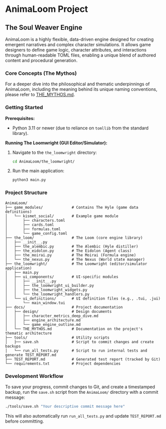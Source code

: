 # AnimaLoom Project

## The Soul Weaver Engine

AnimaLoom is a highly flexible, data-driven engine designed for creating emergent narratives and complex character simulations. It allows game designers to define game logic, character attributes, and interactions through human-readable TOML files, enabling a unique blend of authored content and procedural generation.

### Core Concepts (The Mythos)

For a deeper dive into the philosophical and thematic underpinnings of AnimaLoom, including the meaning behind its unique naming conventions, please refer to [THE_MYTHOS.md](docs/THE_MYTHOS.md).

### Getting Started

**Prerequisites:**

*   Python 3.11 or newer (due to reliance on `tomllib` from the standard library).

**Running The Loomwright (GUI Editor/Simulator):**

1.  Navigate to the `the_loomwright` directory:
    ```bash
    cd AnimaLoom/the_loomwright/
    ```
2.  Run the main application:
    ```bash
    python3 main.py
    ```

### Project Structure

```
AnimaLoom/
├── game_modules/             # Contains The Hyle (game data definitions)
│   └── kismet_social/        # Example game module
│       ├── characters.toml
│       ├── cards.toml
│       ├── formulas.toml
│       └── game_config.toml
├── the_loom/                 # The Loom (core engine library)
│   ├── __init__.py
│   ├── the_alembic.py        # The Alembic (Hyle distiller)
│   ├── the_eidolon.py        # The Eidolon (Agent class)
│   ├── the_moirai.py         # The Moirai (Formula engine)
│   └── the_nexus.py          # The Nexus (World state manager)
├── the_loomwright/           # The Loomwright (editor/simulator application)
│   ├── main.py
│   ├── ui_components/        # UI-specific modules
│   │   ├── __init__.py
│   │   ├── the_loomwright_ui_builder.py
│   │   ├── the_loomwright_widgets.py
│   │   └── the_loomwright_handlers.py
│   └── ui_definitions/       # UI definition files (e.g., .tui, .jui)
│       └── main_window.tui
├── docs/                     # Project documentation
│   ├── design/               # Design documents
│   │   ├── character_metrics_deep_dive.md
│   │   ├── engine_architecture.md
│   │   └── game_engine_outline.md
│   └── THE_MYTHOS.md         # Documentation on the project's thematic architecture
├── tools/                    # Utility scripts
│   ├── save.sh               # Script to commit changes and create backups
│   └── run_all_tests.py      # Script to run internal tests and generate TEST_REPORT.md
├── TEST_REPORT.md            # Generated test report (tracked by Git)
└── requirements.txt          # Project dependencies
```

### Development Workflow

To save your progress, commit changes to Git, and create a timestamped backup, run the `save.sh` script from the `AnimaLoom/` directory with a commit message:

```bash
./tools/save.sh "Your descriptive commit message here"
```

This will also automatically run `run_all_tests.py` and update `TEST_REPORT.md` before committing.
